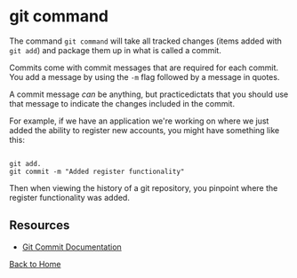 # git command

The command `git command` will take all tracked changes (items added with `git add`) and package them up in what is called a commit.

Commits come with commit messages that are required for each commit. You add a message by using the `-m` flag followed by a message in quotes.

A commit message _can_ be anything, but practicedictats that you should use that message to indicate the changes included in the commit.

For example, if we have an application we're working on where we just added the ability to register new accounts, you might have something like this:

```

git add.
git commit -m "Added register functionality"
```
Then when viewing the history of a git repository, you pinpoint where the register functionality was added.

## Resources
- [Git Commit Documentation](https://git-scm.com/docs/git-commit)

[Back to Home](./README)